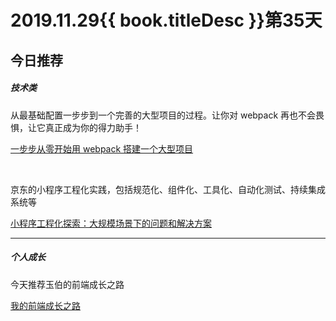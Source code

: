 # 2019.11.29{{ book.titleDesc }}第35天


## 今日推荐

##### 技术类

从最基础配置一步步到一个完善的大型项目的过程。让你对 webpack 再也不会畏惧，让它真正成为你的得力助手！

[一步步从零开始用 webpack 搭建一个大型项目](https://juejin.im/post/5de06aa851882572d672c1ad)

<br />

京东的小程序工程化实践，包括规范化、组件化、工具化、自动化测试、持续集成系统等

[小程序工程化探索：大规模场景下的问题和解决方案](https://mp.weixin.qq.com/s/O-J2mbxIWKG5dUXP0IBAcw)


---

##### 个人成长

今天推荐玉伯的前端成长之路

[我的前端成长之路](https://www.yuque.com/yubo/morning/grow-up-at-alibaba)










